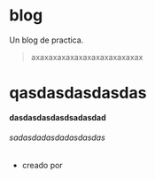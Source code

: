 # blog
Un blog de practica.
>axaxaxaxaxaxaxaxaxaxaxaxax

# qasdasdasdasdas
**dasdasdasdasdsadasdad**


###### sadasdadasdadasdasdas

* creado por 
